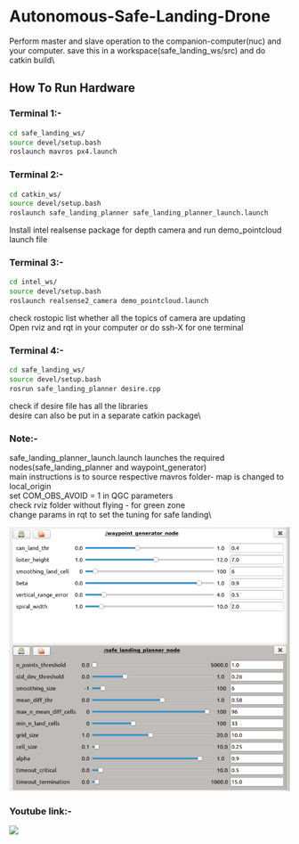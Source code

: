 # Autonomous-Safe-Landing-Drone

Perform master and slave operation to the companion-computer(nuc) and your computer.
save this in a workspace(safe_landing_ws/src) and do catkin build\

## How To Run Hardware

### Terminal 1:-
```bash
cd safe_landing_ws/
source devel/setup.bash
roslaunch mavros px4.launch
```
### Terminal 2:-
```bash
cd catkin_ws/
source devel/setup.bash
roslaunch safe_landing_planner safe_landing_planner_launch.launch
```

Install intel realsense package for depth camera and run demo_pointcloud launch file 

### Terminal 3:-
```bash
cd intel_ws/
source devel/setup.bash
roslaunch realsense2_camera demo_pointcloud.launch
```
check rostopic list whether all the topics of camera are updating\
Open rviz and rqt in your computer or do ssh-X for one terminal

### Terminal 4:-
```bash
cd safe_landing_ws/
source devel/setup.bash
rosrun safe_landing_planner desire.cpp
```
check if desire file has all the libraries\
desire can also be put in a separate catkin package\

### Note:-
safe_landing_planner_launch.launch launches the required nodes(safe_landing_planner and waypoint_generator)\
main instructions is to source respective mavros folder- map is changed to local_origin \
set  COM_OBS_AVOID = 1 in QGC parameters\
check rviz folder without flying -  for green zone\
change params in rqt to set the tuning for safe landing\

![](https://github.com/Garuda-IIITH-RRC/Autonomous_Safe_Landing_Drone_Hardware/blob/master/rqt.png)

### Youtube link:-

[![](https://img.youtube.com/vi/pO-g0E1Fz34/0.jpg)](https://www.youtube.com/watch?v=pO-g0E1Fz34)
